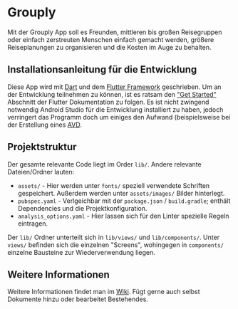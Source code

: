 # Grouply

Mit der Grouply App soll es Freunden, mittleren bis großen Reisegruppen oder einfach zerstreuten Menschen einfach gemacht werden, größere Reiseplanungen zu organisieren und die Kosten im Auge zu behalten.  

## Installationsanleitung für die Entwicklung

Diese App wird mit [Dart](https://dart.dev/) und dem [Flutter Framework](https://flutter.dev/) geschrieben. Um an der Entwicklung teilnehmen zu können, ist es ratsam den ["Get Started"](https://flutter.dev/docs/get-started/install) Abschnitt der Flutter Dokumentation zu folgen. Es ist nicht zwingend notwendig Android Studio für die Entwicklung installiert zu haben, jedoch verringert das Programm doch um einiges den Aufwand (beispielsweise bei der Erstellung eines [AVD](# "Android Virtual Device").

## Projektstruktur

Der gesamte relevante Code liegt im Order `lib/`. Andere relevante Dateien/Ordner lauten:

- `assets/` - Hier werden unter `fonts/` speziell verwendete Schriften gespeichert. Außerdem werden unter `assets/images/` Bilder hinterlegt.
- `pubspec.yaml` - Verlgeichbar mit der `package.json` / `build.gradle`; enthält Dependencies und die Projektkonfiguration.
- `analysis_options.yaml` - Hier lassen sich für den Linter spezielle Regeln eintragen.

Der `lib/` Ordner unterteilt sich in `lib/views/` und `lib/components/`. Unter `views/` befinden sich die einzelnen "Screens", wohingegen in `components/` einzelne Bausteine zur Wiederverwendung liegen.

## Weitere Informationen

Weitere Informationen findet man im  [Wiki](https://github.com/bertaframion/Grouply/wiki). Fügt gerne auch selbst Dokumente hinzu oder bearbeitet Bestehendes.
